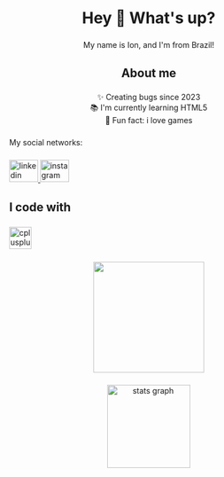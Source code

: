 <h1 align="center">Hey 👋 What's up?</h1>

###

<p align="center">My name is Ion, and I'm from Brazil!</p>

###

<h2 align="center">About me</h2>

###

<p align="center">✨ Creating bugs since 2023<br>📚 I'm currently learning HTML5<br>🎲 Fun fact: i love games</p>

###

<p align="left">My social networks:</p>

###

<div align="left">
  <a href="https://www.linkedin.com/in/ion-mandela-de-oliveira-baltazar-313b79270/" target="_blank">
    <img src="https://raw.githubusercontent.com/maurodesouza/profile-readme-generator/master/src/assets/icons/social/linkedin/default.svg" width="52" height="40" alt="linkedin logo"  />
  </a>
  <a href="https://www.instagram.com/ion.mandela1" target="_blank">
    <img src="https://raw.githubusercontent.com/maurodesouza/profile-readme-generator/master/src/assets/icons/social/instagram/default.svg" width="52" height="40" alt="instagram logo"  />
  </a>
</div>

###

<h2 align="left">I code with</h2>

###

<div align="left">
  <img src="https://cdn.jsdelivr.net/gh/devicons/devicon/icons/cplusplus/cplusplus-original.svg" height="40" alt="cplusplus logo"  />
</div>

###

<div align="center">
  <img height="200" src="https://cdn.mos.cms.futurecdn.net/xJz2NAThgPsGXd43Xr8va5.gif"  />
</div>

###

<div align="center">
  <img src="https://github-readme-stats.vercel.app/api?username=ionmandela&hide_title=false&hide_rank=false&show_icons=true&include_all_commits=true&count_private=true&disable_animations=false&theme=dracula&locale=en&hide_border=false&order=1" height="150" alt="stats graph"  />
</div>

###
